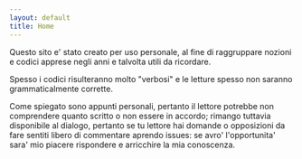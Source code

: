 ```yaml
---
layout: default
title: Home
---
```


Questo sito e' stato creato per uso personale, al fine di raggruppare nozioni e codici apprese negli anni e talvolta utili da ricordare.

Spesso i codici risulteranno molto "verbosi" e le letture spesso non saranno grammaticalmente corrette.

Come spiegato sono appunti personali, pertanto il lettore potrebbe non comprendere quanto scritto o non essere in accordo;
rimango tuttavia disponibile al dialogo, pertanto se tu lettore hai domande o opposizioni da fare sentiti libero di commentare aprendo issues:
se avro' l'opportunita' sara' mio piacere rispondere e arricchire la mia conoscenza.
